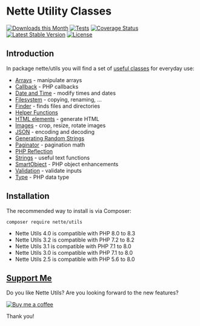 Nette Utility Classes
=====================

[![Downloads this Month](https://img.shields.io/packagist/dm/nette/utils.svg)](https://packagist.org/packages/nette/utils)
[![Tests](https://github.com/nette/utils/workflows/Tests/badge.svg?branch=master)](https://github.com/nette/utils/actions)
[![Coverage Status](https://coveralls.io/repos/github/nette/utils/badge.svg?branch=master)](https://coveralls.io/github/nette/utils?branch=master)
[![Latest Stable Version](https://poser.pugx.org/nette/utils/v/stable)](https://github.com/nette/utils/releases)
[![License](https://img.shields.io/badge/license-New%20BSD-blue.svg)](https://github.com/nette/utils/blob/master/license.md)


Introduction
------------

In package nette/utils you will find a set of [useful classes](https://doc.nette.org/utils) for everyday use:

- [Arrays](https://doc.nette.org/utils/arrays) - manipulate arrays
- [Callback](https://doc.nette.org/utils/callback) - PHP callbacks
- [Date and Time](https://doc.nette.org/utils/datetime) - modify times and dates
- [Filesystem](https://doc.nette.org/utils/filesystem) - copying, renaming, …
- [Finder](https://doc.nette.org/utils/finder) - finds files and directories
- [Helper Functions](https://doc.nette.org/utils/helpers)
- [HTML elements](https://doc.nette.org/utils/html-elements) - generate HTML
- [Images](https://doc.nette.org/utils/images) - crop, resize, rotate images
- [JSON](https://doc.nette.org/utils/json) - encoding and decoding
- [Generating Random Strings](https://doc.nette.org/utils/random)
- [Paginator](https://doc.nette.org/utils/paginator) - pagination math
- [PHP Reflection](https://doc.nette.org/utils/reflection)
- [Strings](https://doc.nette.org/utils/strings) - useful text functions
- [SmartObject](https://doc.nette.org/utils/smartobject) - PHP object enhancements
- [Validation](https://doc.nette.org/utils/validators) - validate inputs
- [Type](https://doc.nette.org/utils/type) - PHP data type


Installation
------------

The recommended way to install is via Composer:

```
composer require nette/utils
```

- Nette Utils 4.0 is compatible with PHP 8.0 to 8.3
- Nette Utils 3.2 is compatible with PHP 7.2 to 8.2
- Nette Utils 3.1 is compatible with PHP 7.1 to 8.0
- Nette Utils 3.0 is compatible with PHP 7.1 to 8.0
- Nette Utils 2.5 is compatible with PHP 5.6 to 8.0

[Support Me](https://github.com/sponsors/dg)
--------------------------------------------

Do you like Nette Utils? Are you looking forward to the new features?

[![Buy me a coffee](https://files.nette.org/icons/donation-3.svg)](https://github.com/sponsors/dg)

Thank you!
